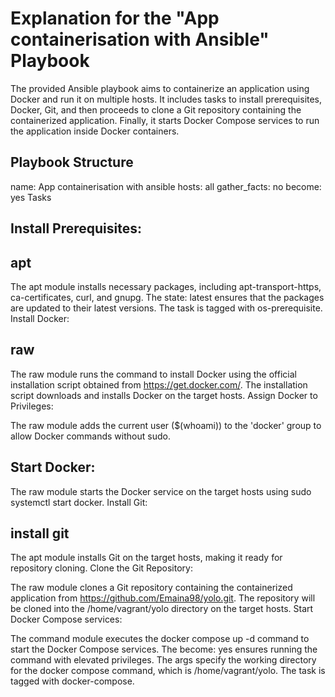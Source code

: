 # Explanation for the "App containerisation with Ansible" Playbook
The provided Ansible playbook aims to containerize an application using Docker and run it on multiple hosts. It includes tasks to install prerequisites, Docker, Git, and then proceeds to clone a Git repository containing the containerized application. Finally, it starts Docker Compose services to run the application inside Docker containers.

## Playbook Structure
name: App containerisation with ansible
hosts: all
gather_facts: no
become: yes
Tasks
## Install Prerequisites:
## apt
The apt module installs necessary packages, including apt-transport-https, ca-certificates, curl, and gnupg.
The state: latest ensures that the packages are updated to their latest versions.
The task is tagged with os-prerequisite.
Install Docker:
## raw
The raw module runs the command to install Docker using the official installation script obtained from https://get.docker.com/.
The installation script downloads and installs Docker on the target hosts.
Assign Docker to Privileges:

The raw module adds the current user ($(whoami)) to the 'docker' group to allow Docker commands without sudo.
## Start Docker:

The raw module starts the Docker service on the target hosts using sudo systemctl start docker.
Install Git:
## install git
The apt module installs Git on the target hosts, making it ready for repository cloning.
Clone the Git Repository:

The raw module clones a Git repository containing the containerized application from https://github.com/Emaina98/yolo.git.
The repository will be cloned into the /home/vagrant/yolo directory on the target hosts.
Start Docker Compose services:

The command module executes the docker compose up -d command to start the Docker Compose services.
The become: yes ensures running the command with elevated privileges.
The args specify the working directory for the docker compose command, which is /home/vagrant/yolo.
The task is tagged with docker-compose.